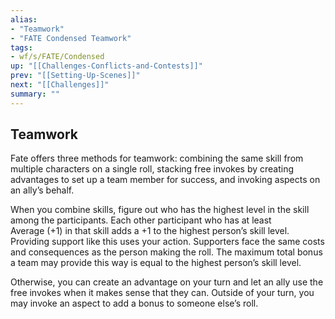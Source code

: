 ```yaml
---
alias:
- "Teamwork"
- "FATE Condensed Teamwork"
tags:
- wf/s/FATE/Condensed
up: "[[Challenges-Conflicts-and-Contests]]"
prev: "[[Setting-Up-Scenes]]"
next: "[[Challenges]]"
summary: ""
---
```

## Teamwork

Fate offers three methods for teamwork: combining the same skill from multiple characters on a single roll, stacking free invokes by creating advantages to set up a team member for success, and invoking aspects on an ally’s behalf.

When you combine skills, figure out who has the highest level in the skill among the participants. Each other participant who has at least Average (+1) in that skill adds a +1 to the highest person’s skill level. Providing support like this uses your action. Supporters face the same costs and consequences as the person making the roll. The maximum total bonus a team may provide this way is equal to the highest person’s skill level.

Otherwise, you can create an advantage on your turn and let an ally use the free invokes when it makes sense that they can. Outside of your turn, you may invoke an aspect to add a bonus to someone else’s roll.
